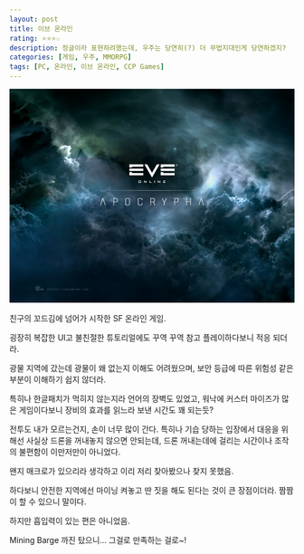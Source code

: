 ```yaml
---
layout: post
title: 이브 온라인
rating: ⭐️⭐️⭐️☆
description: 정글이라 표현하려했는데, 우주는 당연히(?) 더 무법지대인게 당연하겠지?
categories: [게임, 우주, MMORPG]
tags: [PC, 온라인, 이브 온라인, CCP Games]
---
```


![EVE Online](../../images/2013/eve_online.jpg)

친구의 꼬드김에 넘어가 시작한 SF 온라인 게임.

굉장히 복잡한 UI고 불친절한 튜토리얼에도 꾸역 꾸역 참고 플레이하다보니 적응 되더라.

광물 지역에 갔는데 광물이 왜 없는지 이해도 어려웠으며, 보안 등급에 따른 위험성 같은 부분이 이해하기 쉽지 않더라.

특히나 한글패치가 먹히지 않는지라 언어의 장벽도 있었고, 워낙에 커스터 마이즈가 많은 게임이다보니 장비의 효과를 읽느라 보낸 시간도 꽤 되는듯?

전투도 내가 모르는건지, 손이 너무 많이 간다. 특히나 기습 당하는 입장에서 대응을 위해선 사실상 드론을 꺼내놓지 않으면 안되는데, 드론 꺼내는데에 걸리는 시간이나 조작의 불편함이 이만저만이 아니었다.

왠지 매크로가 있으리라 생각하고 이리 저리 찾아봤으나 찾지 못했음.

하다보니 안전한 지역에선 마이닝 켜놓고 딴 짓을 해도 된다는 것이 큰 장점이더라. 짬짬이 할 수 있으니 말이다. 

하지만 흡입력이 있는 편은 아니었음.

Mining Barge 까진 탔으니… 그걸로 만족하는 걸로~!